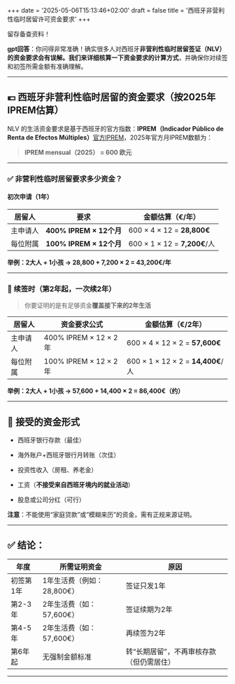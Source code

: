 +++
date = '2025-05-06T15:13:46+02:00'
draft = false
title = '西班牙非营利性临时居留许可资金要求'
+++

留存备查资料！

**gpt回答**：你问得非常准确！确实很多人对西班牙**非营利性临时居留签证（NLV）**的资金要求会有误解。我们来**详细核算一下资金要求的计算方式**，并确保你对续签和初签所需金额有准确理解。

---

## 💶 西班牙非营利性临时居留的资金要求（按2025年IPREM估算）

NLV 的生活资金要求是基于西班牙的官方指数：**IPREM（Indicador Público de Renta de Efectos Múltiples）**[官方IPREM](https://www.iprem.com.es/)，2025年官方月IPREM数额为：

> **IPREM mensual（2025） = 600 欧元**

---

### ✅ 非营利性临时居留要求多少资金？

#### 初次申请（1年）

|居留人|要求|金额估算（€/年）|
|---|---|---|
|主申请人|**400% IPREM × 12个月**|600 × 4 × 12 = **28,800€**|
|每位附属|**100% IPREM × 12个月**|600 × 1 × 12 = **7,200€**/人|

**举例：2大人 + 1小孩 → 28,800 + 7,200 × 2 = 43,200€/年**

---

### 🔁 续签时（第2年起，一次续2年）

> 你要证明的是有足够资金**覆盖接下来的2年生活**

|居留人|资金要求公式|金额估算（€/2年）|
|---|---|---|
|主申请人|400% IPREM × 12 × 2年|600 × 4 × 12 × 2 = **57,600€**|
|每位附属|100% IPREM × 12 × 2年|600 × 1 × 12 × 2 = **14,400€**/人|

**举例：2大人 + 1小孩 → 57,600 + 14,400 × 2 = 86,400€（约）**

---

## 💼 接受的资金形式

- 西班牙银行存款（最佳）
    
- 海外账户+西班牙银行月转账（次佳）
    
- 投资性收入（房租、养老金）
    
- 工资（**不接受来自西班牙境内的就业活动**）
    
- 股息或公司分红（可行）
    

**注意**：不能使用“家庭贷款”或“模糊来历”的资金，需有正规来源证明。

---

## ✅ 结论：

|年度|所需证明资金|原因|
|---|---|---|
|初签第1年|1年生活费（例如：28,800€）|签证只发1年|
|第2-3年|2年生活费（如：57,600€）|签证续期为2年|
|第4-5年|2年生活费（如：57,600€）|再续签为2年|
|第6年起|无强制金额标准|转“长期居留”，不再审核存款（但仍需居住）|

---

